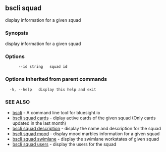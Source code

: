 ## bscli squad

display information for a given squad

### Synopsis

display information for a given squad
	

### Options

```
      --id string   squad id
```

### Options inherited from parent commands

```
  -h, --help   display this help and exit
```

### SEE ALSO

* [bscli](bscli.md)	 - A command line tool for bluesight.io
* [bscli squad cards](bscli_squad_cards.md)	 - diplay active cards of the given squad (Only cards updated in the last month)
* [bscli squad description](bscli_squad_description.md)	 - display the name and description for the squad
* [bscli squad mood](bscli_squad_mood.md)	 - display mood marbles information for a given squad
* [bscli squad swimlane](bscli_squad_swimlane.md)	 - display the swimlane workstates of given squad
* [bscli squad users](bscli_squad_users.md)	 - display the users for the squad

